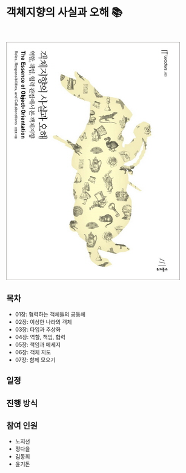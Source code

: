 # 객체지향의 사실과 오해 :books:

<br>

![book_image](./img/book-image.jpg)


## 목차

* 01장: 협력하는 객체들의 공동체
* 02장: 이상한 나라의 객체
* 03장: 타입과 추상화
* 04장: 역할, 책임, 협력
* 05장: 책임과 메세지
* 06장: 객체 지도
* 07장: 함께 모으기

## 일정

## 진행 방식

## 참여 인원

* 노지선
* 정다을
* 김동희
* 윤기돈

